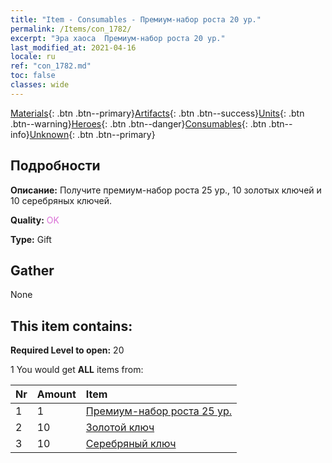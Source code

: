 ```yaml
---
title: "Item - Consumables - Премиум-набор роста 20 ур."
permalink: /Items/con_1782/
excerpt: "Эра хаоса  Премиум-набор роста 20 ур."
last_modified_at: 2021-04-16
locale: ru
ref: "con_1782.md"
toc: false
classes: wide
---
```

 [Materials](/ru/Items/){: .btn .btn--primary}[Artifacts](/ru/Items/Artifacts/){: .btn .btn--success}[Units](/ru/Items/Units/){: .btn .btn--warning}[Heroes](/ru/Items/Heroes/){: .btn .btn--danger}[Consumables](/ru/Items/Consumables/){: .btn .btn--info}[Unknown](/ru/Items/Unknown/){: .btn .btn--primary}

## Подробности
 **Описание:** Получите премиум-набор роста 25 ур., 10 золотых ключей и 10 серебряных ключей.

 **Quality:** <span style="color: #DA70D6">OK</span>

 **Type:** Gift

## Gather

  None

## This item contains:

 **Required Level to open:** 20

 1 You would get **ALL** items  from:

  | Nr | Amount |     Item    |
  |:---|:-------|:------------|
  | 1 | 1 | [Премиум-набор роста 25 ур.](/ru/Items/con_1783/) |  | 
  | 2 | 10 | [Золотой ключ](/ru/Items/con_783/) |  | 
  | 3 | 10 | [Серебряный ключ](/ru/Items/con_693/) |  | 
